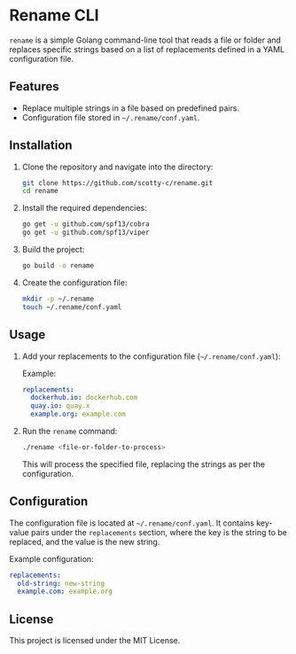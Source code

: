 
# Rename CLI

`rename` is a simple Golang command-line tool that reads a file or folder and replaces specific strings based on a list of replacements defined in a YAML configuration file.

## Features
- Replace multiple strings in a file based on predefined pairs.
- Configuration file stored in `~/.rename/conf.yaml`.

## Installation

1. Clone the repository and navigate into the directory:
   ```bash
   git clone https://github.com/scotty-c/rename.git
   cd rename
   ```

2. Install the required dependencies:
   ```bash
   go get -u github.com/spf13/cobra
   go get -u github.com/spf13/viper
   ```

3. Build the project:
   ```bash
   go build -o rename
   ```

4. Create the configuration file:
   ```bash
   mkdir -p ~/.rename
   touch ~/.rename/conf.yaml
   ```

## Usage

1. Add your replacements to the configuration file (`~/.rename/conf.yaml`):

   Example:
   ```yaml
   replacements:
     dockerhub.io: dockerhub.com
     quay.io: quay.x
     example.org: example.com
   ```

2. Run the `rename` command:

   ```bash
   ./rename <file-or-folder-to-process>
   ```

   This will process the specified file, replacing the strings as per the configuration.

## Configuration

The configuration file is located at `~/.rename/conf.yaml`. It contains key-value pairs under the `replacements` section, where the key is the string to be replaced, and the value is the new string.

Example configuration:

```yaml
replacements:
  old-string: new-string
  example.com: example.org
```

## License

This project is licensed under the MIT License.

